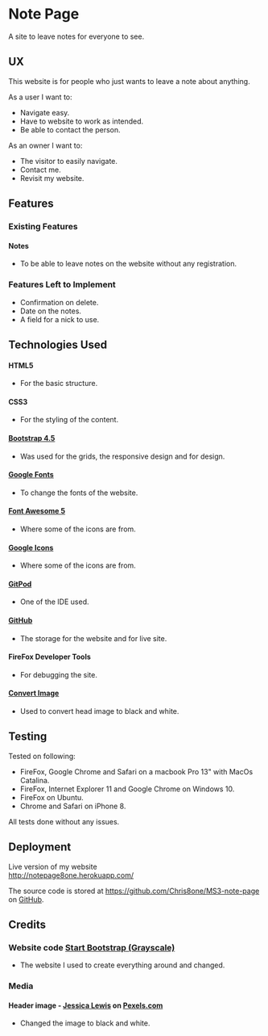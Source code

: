 # Note Page

A site to leave notes for everyone to see.

## UX
 
This website is for people who just wants to leave a note about anything.

As a user I want to:
- Navigate easy.
- Have to website to work as intended.
- Be able to contact the person.

As an owner I want to:
- The visitor to easily navigate.
- Contact me.
- Revisit my website.

## Features

### Existing Features

#### Notes
- To be able to leave notes on the website without any registration.

### Features Left to Implement
- Confirmation on delete.
- Date on the notes.
- A field for a nick to use.

## Technologies Used

#### HTML5
- For the basic structure.

#### CSS3
- For the styling of the content.

#### [Bootstrap 4.5](https://getbootstrap.com/)
- Was used for the grids, the responsive design and for design.

#### [Google Fonts](https://fonts.google.com/)
- To change the fonts of the website.

#### [Font Awesome 5](https://fontawesome.com/)
- Where some of the icons are from.

#### [Google Icons](https://material.io/resources/icons/?style=baseline)
- Where some of the icons are from.

#### [GitPod](https://gitpod.io/)
- One of the IDE used.

#### [GitHub](https://github.com/)
- The storage for the website and for live site.

#### FireFox Developer Tools
- For debugging the site.

#### [Convert Image](https://convertimage.net/online-photo-effects/black-and-white-photo-fx.asp)
- Used to convert head image to black and white.

## Testing

Tested on following:
- FireFox, Google Chrome and Safari on a macbook Pro 13" with MacOs Catalina.
- FireFox, Internet Explorer 11 and Google Chrome on Windows 10.
- FireFox on Ubuntu.
- Chrome and Safari on iPhone 8.

All tests done without any issues.

## Deployment

Live version of my website<br>
<http://notepage8one.herokuapp.com/>

The source code is stored at <https://github.com/Chris8one/MS3-note-page> on [GitHub](https://github.com/).

## Credits

### Website code [Start Bootstrap (Grayscale)](https://startbootstrap.com/themes/grayscale/)
- The website I used to create everything around and changed.

### Media
#### Header image - [Jessica Lewis](https://www.pexels.com/sv-se/@thepaintedsquare?utm_content=attributionCopyText&utm_medium=referral&utm_source=pexels) on [Pexels.com](https://www.pexels.com/sv-se/foto/tra-smartphone-skrivbord-barbar-dator-3361492/?utm_content=attributionCopyText&utm_medium=referral&utm_source=pexels)
- Changed the image to black and white.